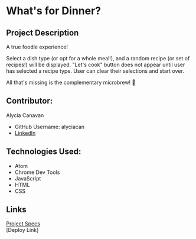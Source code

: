 # What's for Dinner?

## Project Description
A true foodie experience!

Select a dish type (or opt for a whole meal!), and a random recipe (or set of recipes!) will be displayed. 
"Let's cook" button does not appear until user has selected a recipe type. 
User can clear their selections and start over. 


All that's missing is the complementary microbrew! 🍻

## Contributor:
Alycia Canavan  
* GitHub Username: alyciacan   
* [LinkedIn](www.linkedin.com/in/alycia-canavan)


## Technologies Used:
* Atom   
* Chrome Dev Tools   
* JavaScript    
* HTML    
* CSS   

## Links
[Project Specs](https://frontend.turing.edu/projects/module-1/dinner.html)   
[Deploy Link]


